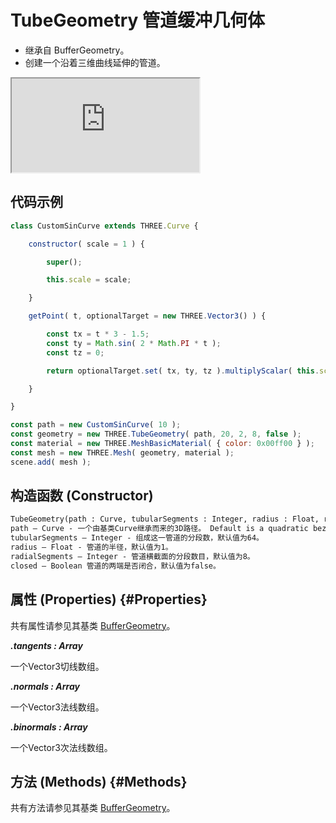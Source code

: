# TubeGeometry 管道缓冲几何体

- 继承自 BufferGeometry。
- 创建一个沿着三维曲线延伸的管道。

<iframe id="scene" src="https://threejs.org/docs/scenes/geometry-browser.html#TubeGeometry"></iframe>

## 代码示例

```js
class CustomSinCurve extends THREE.Curve {

	constructor( scale = 1 ) {

		super();

		this.scale = scale;

	}

	getPoint( t, optionalTarget = new THREE.Vector3() ) {

		const tx = t * 3 - 1.5;
		const ty = Math.sin( 2 * Math.PI * t );
		const tz = 0;

		return optionalTarget.set( tx, ty, tz ).multiplyScalar( this.scale );

	}

}

const path = new CustomSinCurve( 10 );
const geometry = new THREE.TubeGeometry( path, 20, 2, 8, false );
const material = new THREE.MeshBasicMaterial( { color: 0x00ff00 } );
const mesh = new THREE.Mesh( geometry, material );
scene.add( mesh );
```

## 构造函数 (Constructor)

```md
TubeGeometry(path : Curve, tubularSegments : Integer, radius : Float, radialSegments : Integer, closed : Boolean)
path — Curve - 一个由基类Curve继承而来的3D路径。 Default is a quadratic bezier curve.
tubularSegments — Integer - 组成这一管道的分段数，默认值为64。
radius — Float - 管道的半径，默认值为1。
radialSegments — Integer - 管道横截面的分段数目，默认值为8。
closed — Boolean 管道的两端是否闭合，默认值为false。
```

## 属性 (Properties) {#Properties}

共有属性请参见其基类 [BufferGeometry](../core/BufferGeometry#Properties)。

***.tangents : Array***

一个Vector3切线数组。

***.normals : Array***

一个Vector3法线数组。

***.binormals : Array***

一个Vector3次法线数组。

## 方法 (Methods) {#Methods}

共有方法请参见其基类 [BufferGeometry](../core/BufferGeometry#Methods)。